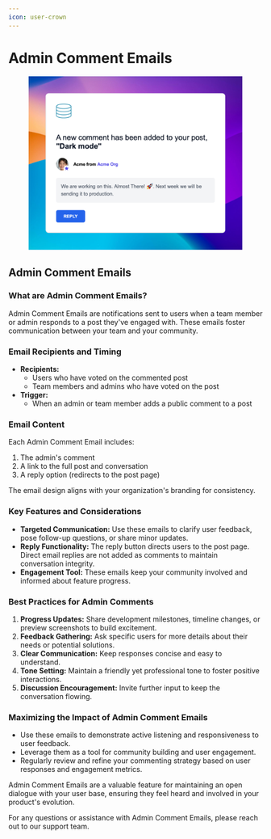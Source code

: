 ```yaml
---
icon: user-crown
---
```


# Admin Comment Emails

<figure><img src="../../.gitbook/assets/image.png" alt=""><figcaption></figcaption></figure>

## Admin Comment Emails

### What are Admin Comment Emails?

Admin Comment Emails are notifications sent to users when a team member or admin responds to a post they've engaged with. These emails foster communication between your team and your community.

### Email Recipients and Timing

* **Recipients:**
  * Users who have voted on the commented post
  * Team members and admins who have voted on the post
* **Trigger:**
  * When an admin or team member adds a public comment to a post

### Email Content

Each Admin Comment Email includes:

1. The admin's comment
2. A link to the full post and conversation
3. A reply option (redirects to the post page)

The email design aligns with your organization's branding for consistency.

### Key Features and Considerations

* **Targeted Communication:** Use these emails to clarify user feedback, pose follow-up questions, or share minor updates.
* **Reply Functionality:** The reply button directs users to the post page. Direct email replies are not added as comments to maintain conversation integrity.
* **Engagement Tool:** These emails keep your community involved and informed about feature progress.

### Best Practices for Admin Comments

1. **Progress Updates:** Share development milestones, timeline changes, or preview screenshots to build excitement.
2. **Feedback Gathering:** Ask specific users for more details about their needs or potential solutions.
3. **Clear Communication:** Keep responses concise and easy to understand.
4. **Tone Setting:** Maintain a friendly yet professional tone to foster positive interactions.
5. **Discussion Encouragement:** Invite further input to keep the conversation flowing.

### Maximizing the Impact of Admin Comment Emails

* Use these emails to demonstrate active listening and responsiveness to user feedback.
* Leverage them as a tool for community building and user engagement.
* Regularly review and refine your commenting strategy based on user responses and engagement metrics.

Admin Comment Emails are a valuable feature for maintaining an open dialogue with your user base, ensuring they feel heard and involved in your product's evolution.

For any questions or assistance with Admin Comment Emails, please reach out to our support team.

